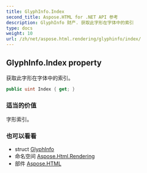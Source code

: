 ```yaml
---
title: GlyphInfo.Index
second_title: Aspose.HTML for .NET API 参考
description: GlyphInfo 财产. 获取此字形在字体中的索引
type: docs
weight: 10
url: /zh/net/aspose.html.rendering/glyphinfo/index/
---
```

## GlyphInfo.Index property

获取此字形在字体中的索引。

```csharp
public uint Index { get; }
```

### 适当的价值

字形索引。

### 也可以看看

* struct [GlyphInfo](../)
* 命名空间 [Aspose.Html.Rendering](../../glyphinfo/)
* 部件 [Aspose.HTML](../../../)



